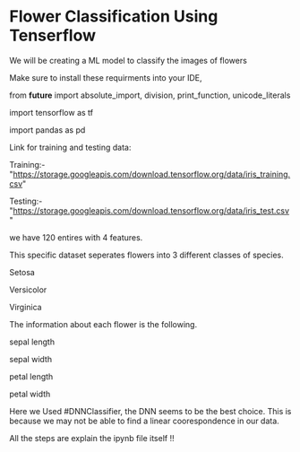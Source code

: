 # Flower Classification Using Tenserflow

We will be creating a ML model to classify the images of flowers

Make sure to install these requirments into your IDE,

from __future__ import absolute_import, division, print_function, unicode_literals

import tensorflow as tf

import pandas as pd

Link for training and testing data:

Training:- "https://storage.googleapis.com/download.tensorflow.org/data/iris_training.csv"

Testing:- "https://storage.googleapis.com/download.tensorflow.org/data/iris_test.csv"


we have 120 entires with 4 features.

This specific dataset seperates flowers into 3 different classes of species.

Setosa

Versicolor

Virginica

The information about each flower is the following.

sepal length

sepal width

petal length

petal width



Here we Used #DNNClassifier, the DNN seems to be the best choice. This is because we may not be able to find a linear coorespondence in our data.


All the steps are explain the ipynb file itself !!
